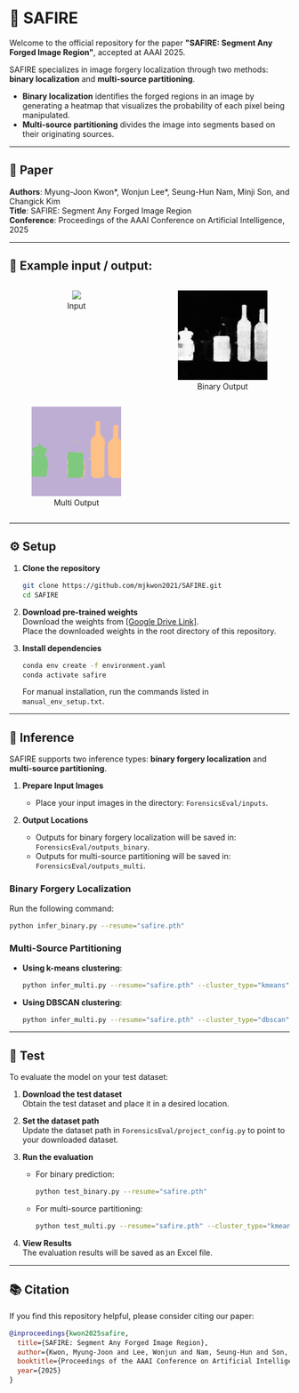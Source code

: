 # 💎 SAFIRE

Welcome to the official repository for the paper **"SAFIRE: Segment Any Forged Image Region"**, accepted at AAAI 2025.

SAFIRE specializes in image forgery localization through two methods: **binary localization** and **multi-source partitioning**.  
- **Binary localization** identifies the forged regions in an image  by generating a heatmap that visualizes the probability of each pixel being manipulated.
- **Multi-source partitioning** divides the image into segments based on their originating sources.

---

## 📄 Paper

**Authors**: Myung-Joon Kwon*, Wonjun Lee*, Seung-Hun Nam, Minji Son, and Changick Kim  
**Title**: SAFIRE: Segment Any Forged Image Region  
**Conference**: Proceedings of the AAAI Conference on Artificial Intelligence, 2025  

---
## 🎨 Example input / output:

<div style="display: flex; justify-content: space-between; flex-wrap: wrap;">
  <figure style="text-align: center; width: 32%;">
    <img src="https://github.com/mjkwon2021/SAFIRE/blob/main/ForensicsEval/inputs/safire_example.png" width="100%">
    <figcaption>Input</figcaption>
  </figure>
  
  <figure style="text-align: center; width: 32%;">
    <img src="https://github.com/mjkwon2021/SAFIRE/blob/main/ForensicsEval/outputs_binary/safire_example.png.png" width="100%">
    <figcaption>Binary Output</figcaption>
  </figure>
  
  <figure style="text-align: center; width: 32%;">
    <img src="https://github.com/mjkwon2021/SAFIRE/blob/main/ForensicsEval/outputs_multi/safire_example.png.png" width="100%">
    <figcaption>Multi Output</figcaption>
  </figure>
</div>

---

## ⚙️ Setup

1. **Clone the repository**  
   ```bash
   git clone https://github.com/mjkwon2021/SAFIRE.git
   cd SAFIRE
   ```


2. **Download pre-trained weights**  
   Download the weights from [[Google Drive Link]](https://drive.google.com/drive/folders/1NRxep2G42OnVwCR9sGdf1iPqhCUrGmv2).  
   Place the downloaded weights in the root directory of this repository.


3. **Install dependencies**
   ```bash
   conda env create -f environment.yaml
   conda activate safire
   ```
   For manual installation, run the commands listed in `manual_env_setup.txt`.

---

## 🚀 Inference

SAFIRE supports two inference types: **binary forgery localization** and **multi-source partitioning**.

1. **Prepare Input Images**  
   - Place your input images in the directory: `ForensicsEval/inputs`.

2. **Output Locations**  
   - Outputs for binary forgery localization will be saved in: `ForensicsEval/outputs_binary`.  
   - Outputs for multi-source partitioning will be saved in: `ForensicsEval/outputs_multi`.

### Binary Forgery Localization
Run the following command:
```bash
python infer_binary.py --resume="safire.pth"
```

### Multi-Source Partitioning
- **Using k-means clustering**:
  ```bash
  python infer_multi.py --resume="safire.pth" --cluster_type="kmeans" --kmeans_cluster_num=3
  ```
- **Using DBSCAN clustering**:
  ```bash
  python infer_multi.py --resume="safire.pth" --cluster_type="dbscan" --dbscan_eps=0.2 --dbscan_min_samples=1
  ```

---
## 🧪 Test

To evaluate the model on your test dataset:

1. **Download the test dataset**  
   Obtain the test dataset and place it in a desired location.


2. **Set the dataset path**  
   Update the dataset path in `ForensicsEval/project_config.py` to point to your downloaded dataset.


3. **Run the evaluation**  
   - For binary prediction:
     ```bash
     python test_binary.py --resume="safire.pth"
     ```
   - For multi-source partitioning:
     ```bash
     python test_multi.py --resume="safire.pth" --cluster_type="kmeans" --kmeans_cluster_num=3
     ```

4. **View Results**  
   The evaluation results will be saved as an Excel file.

---

## 📚 Citation

If you find this repository helpful, please consider citing our paper:
```bibtex
@inproceedings{kwon2025safire,
  title={SAFIRE: Segment Any Forged Image Region},
  author={Kwon, Myung-Joon and Lee, Wonjun and Nam, Seung-Hun and Son, Minji and Kim, Changick},
  booktitle={Proceedings of the AAAI Conference on Artificial Intelligence},
  year={2025}
}
```
